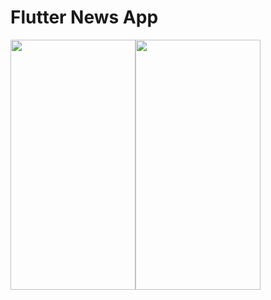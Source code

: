 # Flutter News App

<img src = "https://user-images.githubusercontent.com/53689685/117190071-00ac9a00-adf0-11eb-9f78-da2315a81fb9.jpg" width="200" height="400"><img src = "https://user-images.githubusercontent.com/53689685/117190083-04402100-adf0-11eb-8a01-fa44081075be.jpg" width="200" height="400">




